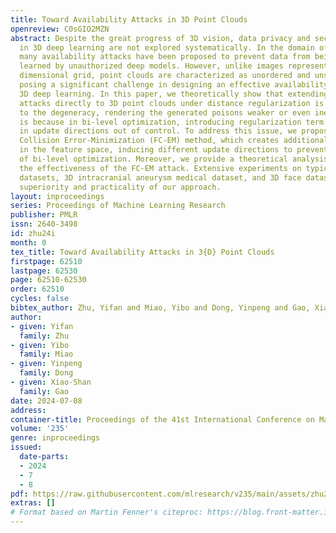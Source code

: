 ```yaml
---
title: Toward Availability Attacks in 3D Point Clouds
openreview: C0sGIO2MZN
abstract: Despite the great progress of 3D vision, data privacy and security issues
  in 3D deep learning are not explored systematically. In the domain of 2D images,
  many availability attacks have been proposed to prevent data from being illicitly
  learned by unauthorized deep models. However, unlike images represented on a fixed
  dimensional grid, point clouds are characterized as unordered and unstructured sets,
  posing a significant challenge in designing an effective availability attack for
  3D deep learning. In this paper, we theoretically show that extending 2D availability
  attacks directly to 3D point clouds under distance regularization is susceptible
  to the degeneracy, rendering the generated poisons weaker or even ineffective. This
  is because in bi-level optimization, introducing regularization term can result
  in update directions out of control. To address this issue, we propose a novel Feature
  Collision Error-Minimization (FC-EM) method, which creates additional shortcuts
  in the feature space, inducing different update directions to prevent the degeneracy
  of bi-level optimization. Moreover, we provide a theoretical analysis that demonstrates
  the effectiveness of the FC-EM attack. Extensive experiments on typical point cloud
  datasets, 3D intracranial aneurysm medical dataset, and 3D face dataset verify the
  superiority and practicality of our approach.
layout: inproceedings
series: Proceedings of Machine Learning Research
publisher: PMLR
issn: 2640-3498
id: zhu24i
month: 0
tex_title: Toward Availability Attacks in 3{D} Point Clouds
firstpage: 62510
lastpage: 62530
page: 62510-62530
order: 62510
cycles: false
bibtex_author: Zhu, Yifan and Miao, Yibo and Dong, Yinpeng and Gao, Xiao-Shan
author:
- given: Yifan
  family: Zhu
- given: Yibo
  family: Miao
- given: Yinpeng
  family: Dong
- given: Xiao-Shan
  family: Gao
date: 2024-07-08
address:
container-title: Proceedings of the 41st International Conference on Machine Learning
volume: '235'
genre: inproceedings
issued:
  date-parts:
  - 2024
  - 7
  - 8
pdf: https://raw.githubusercontent.com/mlresearch/v235/main/assets/zhu24i/zhu24i.pdf
extras: []
# Format based on Martin Fenner's citeproc: https://blog.front-matter.io/posts/citeproc-yaml-for-bibliographies/
---
```

